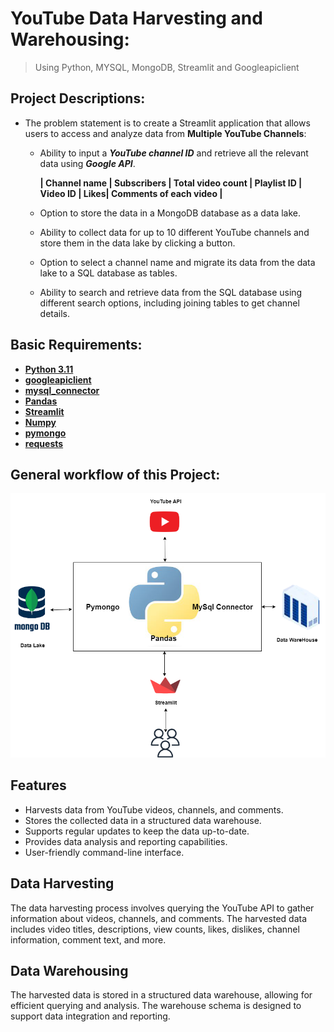 # YouTube Data Harvesting and Warehousing:
  > Using Python, MYSQL, MongoDB, Streamlit and Googleapiclient


## Project Descriptions:

- The problem statement is to create a Streamlit application that allows users to access and analyze data from __Multiple YouTube Channels__:
   
   - Ability to input a _**YouTube channel ID**_ and retrieve all the relevant data using _**Google API**_.
  
        __| Channel name | Subscribers | Total video count | Playlist ID | Video ID | Likes| Comments of each video |__
     
   - Option to store the data in a MongoDB database as a data lake.
   - Ability to collect data for up to 10 different YouTube channels and store them in the data lake by clicking a button.
   - Option to select a channel name and migrate its data from the data lake to a SQL database as tables.
   - Ability to search and retrieve data from the SQL database using different search options, including joining tables to get channel details.

 ## Basic Requirements:

- __[Python 3.11](https://www.google.com/search?q=docs.python.org)__
- __[googleapiclient](https://www.google.com/search?q=googleapiclient+python)__ 
- __[mysql_connector](https://www.google.com/search?q=mysql+connector)__ 
- __[Pandas](https://www.google.com/search?q=python+pandas)__
- __[Streamlit](https://www.google.com/search?q=python+streamlit)__
- __[Numpy](https://www.google.com/search?q=numpy)__ 
- __[pymongo](https://www.google.com/search?q=pymongo)__
- __[requests](https://www.google.com/search?q=requests)__

## General workflow of this Project:
![PhonePe Design](https://github.com/Ariharanjaiganesh/Youtube-Data-Harvesting-and-Warehousing/blob/main/work%20flow%20image.png)

## Features

- Harvests data from YouTube videos, channels, and comments.
- Stores the collected data in a structured data warehouse.
- Supports regular updates to keep the data up-to-date.
- Provides data analysis and reporting capabilities.
- User-friendly command-line interface.


## Data Harvesting
The data harvesting process involves querying the YouTube API to gather information about videos, channels, and comments. The harvested data includes video titles, descriptions, view counts, likes, dislikes, channel information, comment text, and more.

## Data Warehousing
The harvested data is stored in a structured data warehouse, allowing for efficient querying and analysis. The warehouse schema is designed to support data integration and reporting.
